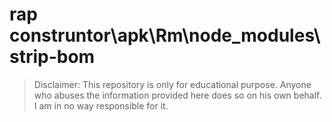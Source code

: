 # rap construntor\apk\Rm\node_modules\strip-bom
> Disclaimer: This repository is only for educational purpose. Anyone who abuses the information provided here does so on his own behalf. I am in no way responsible for it.

```





```



